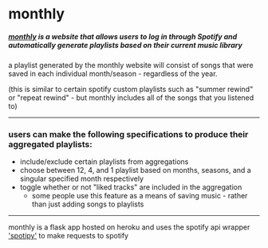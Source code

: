# monthly

##### [monthly](month-ly.herokuapp.com) is a website that allows users to log in through Spotify and automatically generate playlists based on their current music library

a playlist generated by the monthly website will consist of songs that were saved in each individual month/season - regardless of the year.

(this is similar to certain spotify custom playlists such as "summer rewind" or "repeat rewind" - but monthly includes all of the songs that you listened to)

---

### users can make the following specifications to produce their aggregated playlists:
* include/exclude certain playlists from aggregations
* choose between 12, 4, and 1 playlist based on months, seasons, and a singular specified month respectively
* toggle whether or not "liked tracks" are included in the aggregation
   * some people use this feature as a means of saving music - rather than just adding songs to playlists
  
  
---

monthly is a flask app hosted on heroku and uses the spotify api wrapper  ['spotipy'](https://github.com/plamere/spotipy) to make requests to spotify